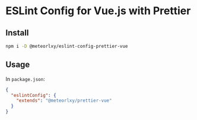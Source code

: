 # ESLint Config for Vue.js with Prettier

## Install

```sh
npm i -D @meteorlxy/eslint-config-prettier-vue
```

## Usage

In `package.json`:

```json
{
  "eslintConfig": {
    "extends": "@meteorlxy/prettier-vue"
  }
}
```
